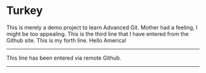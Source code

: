 # Turkey
This is merely a demo project to learn Advanced Git.
Mother had a feeling, I might be too appealing.
This is the third line that I have entered from the Github site.
This is my forth line.   Hello America!
************************************************
This line has been entered via remote Github.
************************************************
